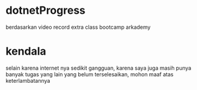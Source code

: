 # dotnetProgress
berdasarkan video record extra class bootcamp arkademy
# kendala
selain karena internet nya sedikit gangguan, karena saya juga masih punya banyak tugas yang lain yang belum terselesaikan, mohon maaf atas keterlambatannya
